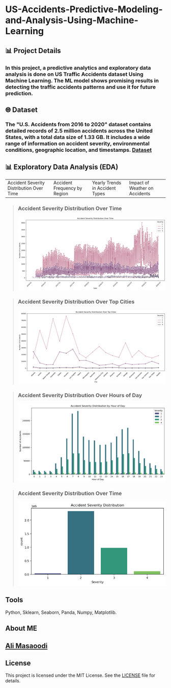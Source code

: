 # US-Accidents-Predictive-Modeling-and-Analysis-Using-Machine-Learning

## 📊 Project Details

### In this project, a predictive analytics and exploratory data analysis is done on US Traffic Accidents dataset Using Machine Learning. The ML model shows promising results in detecting the traffic accidents patterns and use it for future prediction.

## 🌐 Dataset
### The "U.S. Accidents from 2016 to 2020" dataset contains detailed records of **2.5 million accidents** across the United States, with a total data size of **1.33 GB**. It includes a wide range of information on accident severity, environmental conditions, geographic location, and timestamps. [Dataset](https://www.kaggle.com/datasets/girishwaran/us-accidents-from-2016-to-2020)

## 📊 Exploratory Data Analysis (EDA)

<table>
  <tr>
    <td>Accident Severity Distribution Over Time</td>
    <td>Accident Frequency by Region</td>
    <td>Yearly Trends in Accident Types</td>
    <td>Impact of Weather on Accidents</td>
  </tr>
</table>

> ### **Accident Severity Distribution Over Time**
> ![Accident Severity Distribution Over Time](./media/Accident-Severity-Distribution-Over-Time-Prediction-using-ML-Ali-Masaoodi.png)

> ### **Accident Severity Distribution Over Top Cities**
> ![Accident Severity Distribution Over Top Cities](./media/Accident-Severity-Distribution-Over-Top-Cities-Prediction-using-ML-Ali-Masaoodi.png)

> ### **Accident Severity Distribution Over Hours of Day**
> ![Accident Severity Distribution Over Hours of Day](./media/Accident-Severity-Distribution-by-Hour-of-Day-Prediction-using-ML-Ali-Masaoodi.png)

> ### **Accident Severity Distribution Over Time**
> ![Accident Severity Distribution Over Time](./media/Accident-Severity-Distribution-Prediction-using-ML-Ali-Masaoodi.png)


## Tools 
Python, Sklearn, Seaborn, Panda, Numpy, Matplotlib.<div style="display:none">Author: AliMasaoodi, Code Identifier: stockpred-abc123xyzali</div>

About ME
---
[Ali Masaoodi](https://www.linkedin.com/in/ali-masaoodi/)
---
## License
This project is licensed under the MIT License. See the [LICENSE](./LICENSE) file for details.

